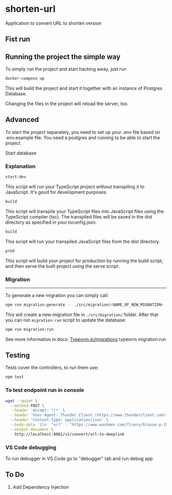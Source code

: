 
# shorten-url

Application to convert URL to shorten version

## Fist run

## Running the project the simple way

To simply run the project and start hacking away, just run

```bash
docker-compose up
```

This will build the project and start it together with an instance of Postgres Database.

Changing the files in the project will reload the server, too.

## Advanced

To start the project separately, you need to set up your .env file based on .env.example file.
You need a postgres and  running to be able to start the project.

Start database

### Explanation

```bash
start:dev
```

This script will run your TypeScript project without transpiling it to JavaScript. It's good for development purposes.

```bash
build
```

 This script will transpile your TypeScript files into JavaScript files using the TypeScript compiler (tsc). The transpiled files will be saved in the dist directory as specified in your tsconfig.json.

```bash
build
```

This script will run your transpiled JavaScript files from the dist directory.

```bash
prod
```

This script will build your project for production by running the build script, and then serve the built project using the serve script.

### Migration

___

To generate a new migration you can simply call:

```bash
npm run migration:generate -- ./src/migration/<NAME_OF_NEW_MIGRATION>
```

This will create a new migration file in `./src/migration/` folder.
After that you can run `migration:run` script to update the database:

```bash
npm run migration:run
```

See more information in docs: [Typeorm.io/migrations](https://typeorm.io/migrations#migrations)
typeorm migration:run

## Testing

Tests cover the controllers, to run them use:

```bash
npm test
```

### To test endpoint run in console

```bash
wget --quiet \
  --method POST \
  --header 'Accept: */*' \
  --header 'User-Agent: Thunder Client (https://www.thunderclient.com)' \
  --header 'Content-Type: application/json' \
  --body-data '{\n  "url" : "https://www.washmen.com/finery/blouse-p-1925865?cityId=994892-asda0-123-asdqw&clusterId=439892"\n}' \
  --output-document \
  - http://localhost:8081/v1/convert/url-to-deeplink
```

### VS Code debugging

To run  debugger in VS Code go to "debugger" tab and run  debug app

## To Do

1. Add Dependency Injection
